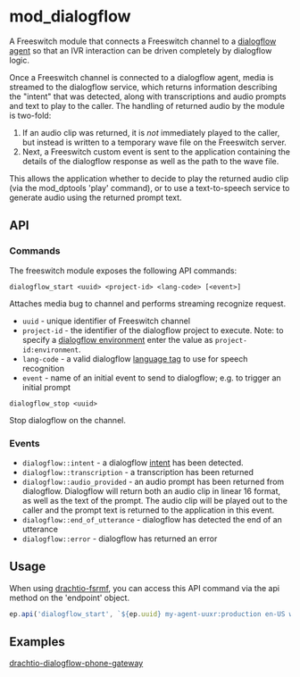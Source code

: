 # mod_dialogflow

A Freeswitch module that connects a Freeswitch channel to a [dialogflow agent](https://dialogflow.com/docs/getting-started/first-agent) so that an IVR interaction can be driven completely by dialogflow logic.

Once a Freeswitch channel is connected to a dialogflow agent, media is streamed to the dialogflow service, which returns information describing the "intent" that was detected, along with transcriptions and audio prompts and text to play to the caller.  The handling of returned audio by the module is two-fold:
1.  If an audio clip was returned, it is *not* immediately played to the caller, but instead is written to a temporary wave file on the Freeswitch server.
2.  Next, a Freeswitch custom event is sent to the application containing the details of the dialogflow response as well as the path to the wave file.

This allows the application whether to decide to play the returned audio clip (via the mod_dptools 'play' command), or to use a text-to-speech service to generate audio using the returned prompt text.

## API

### Commands
The freeswitch module exposes the following API commands:

```
dialogflow_start <uuid> <project-id> <lang-code> [<event>]
```
Attaches media bug to channel and performs streaming recognize request.
- `uuid` - unique identifier of Freeswitch channel
- `project-id` - the identifier of the dialogflow project to execute.  Note: to specify a [dialogflow environment](https://cloud.google.com/dialogflow/es/docs/agents-versions) enter the value as `project-id:environment`.
- `lang-code` - a valid dialogflow [language tag](https://dialogflow.com/docs/reference/language) to use for speech recognition
- `event` - name of an initial event to send to dialogflow; e.g. to trigger an initial prompt

```
dialogflow_stop <uuid> 
```
Stop dialogflow on the channel.

### Events
* `dialogflow::intent` - a dialogflow [intent](https://dialogflow.com/docs/intents) has been detected.
* `dialogflow::transcription` - a transcription has been returned
* `dialogflow::audio_provided` - an audio prompt has been returned from dialogflow.  Dialogflow will return both an audio clip in linear 16 format, as well as the text of the prompt.  The audio clip will be played out to the caller and the prompt text is returned to the application in this event.
* `dialogflow::end_of_utterance` - dialogflow has detected the end of an utterance
* `dialogflow::error` - dialogflow has returned an error
## Usage
When using [drachtio-fsrmf](https://www.npmjs.com/package/drachtio-fsmrf), you can access this API command via the api method on the 'endpoint' object.
```js
ep.api('dialogflow_start', `${ep.uuid} my-agent-uuxr:production en-US welcome`); 
```
## Examples
[drachtio-dialogflow-phone-gateway](https://github.com/davehorton/drachtio-dialogflow-phone-gateway)
